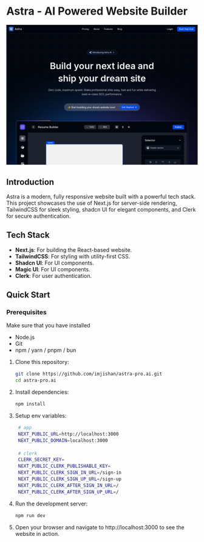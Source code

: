 <h1 align="start">
  Astra - AI Powered Website Builder
</h1>

<p align="center">
  <img src="./public/assets/landingpage.png" alt="Landing Page Preview" width="600" />
</p>


## Introduction

Astra is a modern, fully responsive website built with a powerful tech stack. This project showcases the use of Next.js for server-side rendering, TailwindCSS for sleek styling, shadcn UI for elegant components, and Clerk for secure authentication.

## Tech Stack

- **Next.js**: For building the React-based website.
- **TailwindCSS**: For styling with utility-first CSS.
- **Shadcn UI**: For UI components.
- **Magic UI**: For UI components.
- **Clerk**: For user authentication.

## Quick Start

### Prerequisites
Make sure that you have installed
- Node.js
- Git
- npm / yarn / pnpm / bun

1. Clone this repository:

   ```bash
   git clone https://github.com/imjishan/astra-pro.ai.git
   cd astra-pro.ai
   ```
2. Install dependencies:
   ```bash
   npm install
   ```
3. Setup env variables:
   ```bash
    # app
    NEXT_PUBLIC_URL=http://localhost:3000
    NEXT_PUBLIC_DOMAIN=localhost:3000
   
    # clerk
    CLERK_SECRET_KEY=
    NEXT_PUBLIC_CLERK_PUBLISHABLE_KEY=
    NEXT_PUBLIC_CLERK_SIGN_IN_URL=/sign-in
    NEXT_PUBLIC_CLERK_SIGN_UP_URL=/sign-up
    NEXT_PUBLIC_CLERK_AFTER_SIGN_IN_URL=/
    NEXT_PUBLIC_CLERK_AFTER_SIGN_UP_URL=/
   ```
5. Run the development server:
   ```bash
   npm run dev
   ```
6. Open your browser and navigate to http://localhost:3000 to see the website in action.

